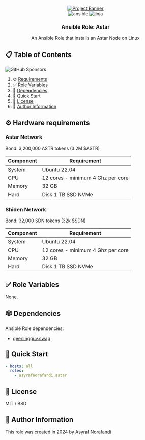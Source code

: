 <div align="center">
  <br />
    <a href="https://astar.network/" target="_blank">
      <img src="https://repository-images.githubusercontent.com/177367936/60698df1-c1d8-4f3f-8d49-780ea65a04fc" alt="Project Banner">
    </a>
  <br />

  <div>
    <img src="https://img.shields.io/badge/-Ansible-black?style=for-the-badge&logoColor=white&logo=ansible&color=000000" alt="ansible" />
    <img src="https://img.shields.io/badge/-Jinja-black?style=for-the-badge&logoColor=grey&logo=jinja&color=ffffff" alt="jinja" />
  </div>

  <h3 align="center">Ansible Role: Astar</h3>

   <div align="center">
    An Ansible Role that installs an Astar Node on Linux
    </div>
</div>

## 📋 Table of Contents

![GitHub Sponsors](https://img.shields.io/github/sponsors/asyrafnorafandi)

1. ⚙️ [Requirements](#requirements)
2. ✅ [Role Variables](#variables)
3. 🔗 [Dependencies](#dependencies)
4. 🚀 [Quick Start](#quick-start)
5. 📜 [License](#license)
6. 🧐 [Author Information](#author)

## ⚙️ <a name="requirements">Hardware requirements</a>

### Astar Network

Bond: 3,200,000 ASTR tokens (3.2M $ASTR)

| Component | Requirement                       |
| --------- | --------------------------------- |
| System    | Ubuntu 22.04                      |
| CPU       | 12 cores - minimum 4 Ghz per core |
| Memory    | 32 GB                             |
| Hard      | Disk 1 TB SSD NVMe                |

### Shiden Network

Bond: 32,000 SDN tokens (32k $SDN)

| Component | Requirement                       |
| --------- | --------------------------------- |
| System    | Ubuntu 22.04                      |
| CPU       | 12 cores - minimum 4 Ghz per core |
| Memory    | 32 GB                             |
| Hard      | Disk 1 TB SSD NVMe                |

## ✅ <a name="variables">Role Variables</a>

None.

## 🕸️ <a name="dependencies">Dependencies</a>

Ansible Role dependencies:

- [geerlingguy.swap](https://github.com/geerlingguy/ansible-role-swap)

## 🔗 <a name="quick-start">Quick Start</a>

```yaml
- hosts: all
  roles:
    - asyrafnorafandi.astar
```

## 📜 <a name="license">License</a>

MIT / BSD

## 🧐 <a name="author">Author Information</a>

This role was created in 2024 by [Asyraf Norafandi](https://www.github.com/asyrafnorafandi)
